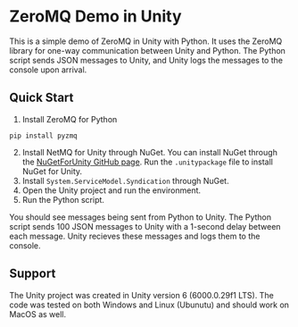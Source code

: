 # ZeroMQ Demo in Unity
This is a simple demo of ZeroMQ in Unity with Python. It uses the ZeroMQ library for one-way communication between Unity and Python. The Python script sends JSON messages to Unity, and Unity logs the messages to the console upon arrival.

## Quick Start
1) Install ZeroMQ for Python
```
pip install pyzmq
```
2) Install NetMQ for Unity through NuGet. You can install NuGet through the [NuGetForUnity GitHub page](https://github.com/GlitchEnzo/NuGetForUnity/releases/). Run the `.unitypackage` file to install NuGet for Unity.
3) Install `System.ServiceModel.Syndication` through NuGet.
4) Open the Unity project and run the environment.
5) Run the Python script.

You should see messages being sent from Python to Unity. The Python script sends 100 JSON messages to Unity with a 1-second delay between each message. Unity recieves these messages and logs them to the console.

## Support
The Unity project was created in Unity version 6 (6000.0.29f1 LTS). The code was tested on both Windows and Linux (Ubunutu) and should work on MacOS as well.
